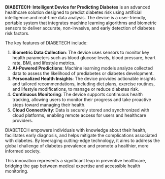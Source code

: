  
**DIABETECH: Intelligent Device for Predicting Diabetes** is an advanced healthcare solution designed to predict diabetes risk using artificial intelligence and real-time data analysis. The device is a user-friendly, portable system that integrates machine learning algorithms and biometric sensors to deliver accurate, non-invasive, and early detection of diabetes risk factors.  

The key features of DIABETECH include:  
1. **Biometric Data Collection**: The device uses sensors to monitor key health parameters such as blood glucose levels, blood pressure, heart rate, BMI, and lifestyle metrics.  
2. **AI-Powered Predictions**: Machine learning models analyze collected data to assess the likelihood of prediabetes or diabetes development.  
3. **Personalized Health Insights**: The device provides actionable insights and tailored recommendations, including diet plans, exercise routines, and lifestyle modifications, to manage or reduce diabetes risk.  
4. **Continuous Monitoring**: The device supports continuous health tracking, allowing users to monitor their progress and take proactive steps toward managing their health.  
5. **Cloud Connectivity**: Data is securely stored and synchronized with cloud platforms, enabling remote access for users and healthcare providers.  

DIABETECH empowers individuals with knowledge about their health, facilitates early diagnosis, and helps mitigate the complications associated with diabetes. By leveraging cutting-edge technology, it aims to address the global challenge of diabetes prevalence and promote a healthier, more informed society.  

This innovation represents a significant leap in preventive healthcare, bridging the gap between medical expertise and accessible health monitoring.
